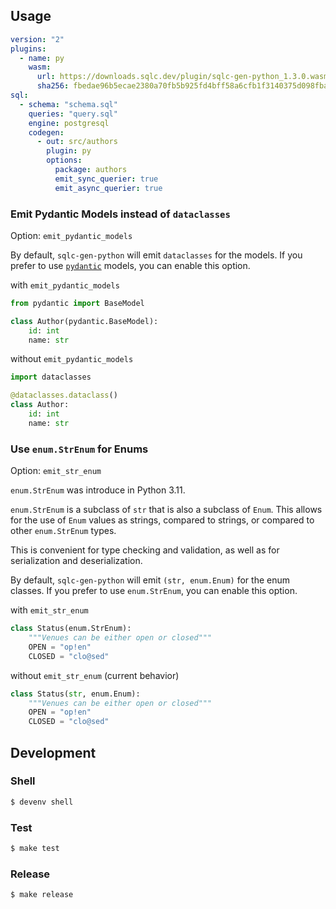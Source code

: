 ## Usage

```yaml
version: "2"
plugins:
  - name: py
    wasm:
      url: https://downloads.sqlc.dev/plugin/sqlc-gen-python_1.3.0.wasm
      sha256: fbedae96b5ecae2380a70fb5b925fd4bff58a6cfb1f3140375d098fbab7b3a3c
sql:
  - schema: "schema.sql"
    queries: "query.sql"
    engine: postgresql
    codegen:
      - out: src/authors
        plugin: py
        options:
          package: authors
          emit_sync_querier: true
          emit_async_querier: true
```

### Emit Pydantic Models instead of `dataclasses`

Option: `emit_pydantic_models`

By default, `sqlc-gen-python` will emit `dataclasses` for the models. If you prefer to use [`pydantic`](https://docs.pydantic.dev/latest/) models, you can enable this option.

with `emit_pydantic_models`

```py
from pydantic import BaseModel

class Author(pydantic.BaseModel):
    id: int
    name: str
```

without `emit_pydantic_models`

```py
import dataclasses

@dataclasses.dataclass()
class Author:
    id: int
    name: str
```

### Use `enum.StrEnum` for Enums

Option: `emit_str_enum`

`enum.StrEnum` was introduce in Python 3.11.

`enum.StrEnum` is a subclass of `str` that is also a subclass of `Enum`. This allows for the use of `Enum` values as strings, compared to strings, or compared to other `enum.StrEnum` types.

This is convenient for type checking and validation, as well as for serialization and deserialization.

By default, `sqlc-gen-python` will emit `(str, enum.Enum)` for the enum classes. If you prefer to use `enum.StrEnum`, you can enable this option.

with `emit_str_enum`

```py
class Status(enum.StrEnum):
    """Venues can be either open or closed"""
    OPEN = "op!en"
    CLOSED = "clo@sed"
```

without `emit_str_enum` (current behavior)

```py
class Status(str, enum.Enum):
    """Venues can be either open or closed"""
    OPEN = "op!en"
    CLOSED = "clo@sed"
```

## Development

### Shell

```sh
$ devenv shell
```

### Test

```sh
$ make test
```

### Release

```sh
$ make release
```
